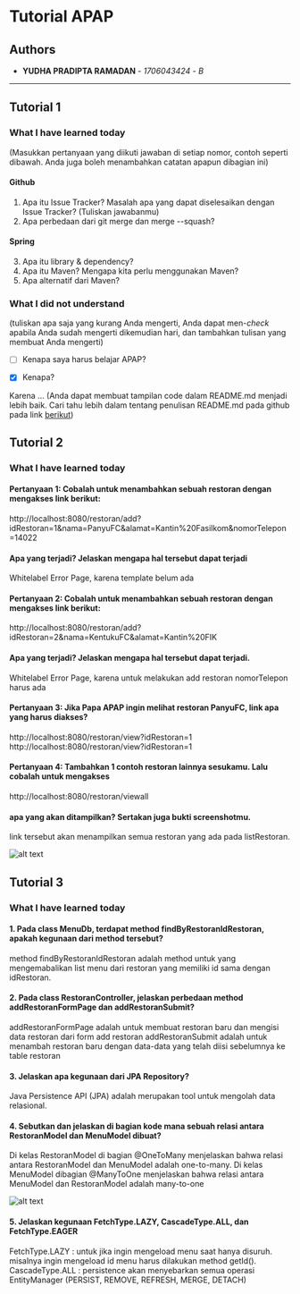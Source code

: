 # Tutorial APAP

## Authors

* **YUDHA PRADIPTA RAMADAN** - *1706043424* - *B*

---
## Tutorial 1
### What I have learned today
(Masukkan pertanyaan yang diikuti jawaban di setiap nomor, contoh seperti dibawah. Anda juga boleh
menambahkan catatan apapun dibagian ini)
#### Github
1. Apa itu Issue Tracker? Masalah apa yang dapat diselesaikan dengan Issue Tracker?
(Tuliskan jawabanmu)
2. Apa perbedaan dari git merge dan merge --squash?
#### Spring
3. Apa itu library & dependency?
4. Apa itu Maven? Mengapa kita perlu menggunakan Maven?
5. Apa alternatif dari Maven?

### What I did not understand
(tuliskan apa saja yang kurang Anda mengerti, Anda dapat men-_check_ apabila Anda sudah mengerti
dikemudian hari, dan tambahkan tulisan yang membuat Anda mengerti)
- [ ] Kenapa saya harus belajar APAP?
- [x] Kenapa?


Karena …
(Anda dapat membuat tampilan code dalam README.md menjadi lebih baik. Cari tahu lebih dalam
tentang penulisan README.md pada github pada link
[berikut](https://help.github.com/en/articles/basic-writing-and-formatting-syntax))

## Tutorial 2
### What I have learned today

#### Pertanyaan 1: Cobalah untuk menambahkan sebuah restoran dengan mengakses link berikut:
http://localhost:8080/restoran/add?idRestoran=1&nama=PanyuFC&alamat=Kantin%20Fasilkom&nomorTelepon=14022

#### Apa yang terjadi? Jelaskan mengapa hal tersebut dapat terjadi

Whitelabel Error Page, karena template belum ada

#### Pertanyaan 2: Cobalah untuk menambahkan sebuah restoran dengan mengakses link berikut:
http://localhost:8080/restoran/add?idRestoran=2&nama=KentukuFC&alamat=Kantin%20FIK

#### Apa yang terjadi? Jelaskan mengapa hal tersebut dapat terjadi.

Whitelabel Error Page, karena untuk melakukan add restoran nomorTelepon harus ada

#### Pertanyaan 3: Jika Papa APAP ingin melihat restoran PanyuFC, link apa yang harus diakses?

http://localhost:8080/restoran/view?idRestoran=1
http://localhost:8080/restoran/view?idRestoran=1

#### Pertanyaan 4: Tambahkan 1 contoh restoran lainnya sesukamu. Lalu cobalah untuk mengakses
http://localhost:8080/restoran/viewall
#### apa yang akan ditampilkan? Sertakan juga bukti screenshotmu.

link tersebut akan menampilkan semua restoran yang ada pada listRestoran.

![alt text](https://i.ibb.co/XL2t3Bb/image.png "Screenshot viewall")


## Tutorial 3
### What I have learned today

#### 1. Pada class MenuDb, terdapat method findByRestoranIdRestoran, apakah kegunaan dari method tersebut?
method findByRestoranIdRestoran adalah method untuk yang mengemabalikan list menu dari restoran yang memiliki id sama dengan idRestoran.

#### 2. Pada class RestoranController, jelaskan perbedaan method addRestoranFormPage dan addRestoranSubmit?
addRestoranFormPage adalah untuk membuat restoran baru dan mengisi data restoran dari form add restoran
addRestoranSubmit adalah untuk menambah restoran baru dengan data-data yang telah diisi sebelumnya ke table restoran

#### 3. Jelaskan apa kegunaan dari JPA Repository?
Java Persistence API (JPA) adalah merupakan tool untuk mengolah data relasional. 

#### 4. Sebutkan dan jelaskan di bagian kode mana sebuah relasi antara RestoranModel dan MenuModel dibuat?
Di kelas RestoranModel di bagian @OneToMany menjelaskan bahwa relasi antara RestoranModel dan MenuModel adalah one-to-many.
Di kelas MenuModel dibagian @ManyToOne menjelaskan bahwa relasi antara MenuModel dan RestoranModel adalah many-to-one

![alt text](https://i.ibb.co/1X8JykN/Untitled-Diagram.png "Screenshot relasi")

#### 5. Jelaskan kegunaan FetchType.LAZY, CascadeType.ALL, dan FetchType.EAGER
FetchType.LAZY : untuk jika ingin mengeload menu saat hanya disuruh. misalnya ingin mengeload id menu harus dilakukan method getId().
CascadeType.ALL : persistence akan menyebarkan semua operasi EntityManager (PERSIST, REMOVE, REFRESH, MERGE, DETACH)


